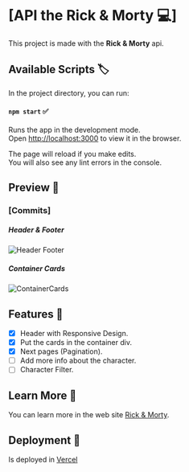 # [API the Rick & Morty 💻]

This project is made with the **Rick & Morty** api.

## Available Scripts 🏷️

In the project directory, you can run:

#### `npm start` ✅

Runs the app in the development mode.\
Open [http://localhost:3000](http://localhost:3000) to view it in the browser.

The page will reload if you make edits.\
You will also see any lint errors in the console.

## Preview 📰
### **[Commits]**
##### _Header & Footer_
![Header Footer](https://user-images.githubusercontent.com/61436653/126855565-7cca5dd1-c906-4b4a-ac20-0b132985ec41.jpg)

##### _Container Cards_
![ContainerCards](https://user-images.githubusercontent.com/61436653/126855564-74258dc8-7ff7-4b0f-8dfd-9074718f8169.jpg)

## Features 📝

- [x] Header with Responsive Design. 
- [x] Put the cards in the container div.
- [x] Next pages (Pagination).
- [ ] Add more info about the character.
- [ ] Character Filter.

## Learn More 🤔

You can learn more in the web site [Rick & Morty](https://rickandmortyapi.com/).


## Deployment 🚀

Is deployed in [Vercel](https://api-rick-and-morty.vercel.app/)



